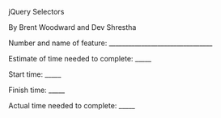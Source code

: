 jQuery Selectors

By Brent Woodward and Dev Shrestha

Number and name of feature: ________________________________

Estimate of time needed to complete: _____

Start time: _____

Finish time: _____

Actual time needed to complete: _____

